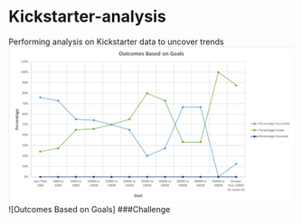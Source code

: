# Kickstarter-analysis
Performing analysis on Kickstarter data to uncover trends
![Outcomes Based on Goals](https://github.com/jiangao2020/Kickstarter-analysis/blob/master/Outcomes%20Based%20on%20Goals.png)
![Outcomes Based on Goals]
###Challenge 
